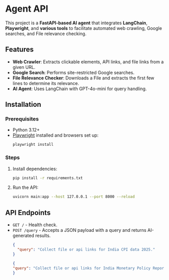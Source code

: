 # Agent API

This project is a **FastAPI-based AI agent** that integrates **LangChain**, **Playwright**, and **various tools** to facilitate automated web crawling, Google searches, and File relevance checking.

## Features
- **Web Crawler**: Extracts clickable elements, API links, and file links from a given URL.
- **Google Search**: Performs site-restricted Google searches.
- **File Relevance Checker**: Downloads a File and extracts the first few lines to determine its relevance.
- **AI Agent**: Uses LangChain with GPT-4o-mini for query handling.

## Installation
### Prerequisites
- Python 3.12+
- [Playwright](https://playwright.dev/python/docs/intro) installed and browsers set up:
  ```sh
  playwright install
  ```

### Steps
1. Install dependencies:
   ```sh
   pip install -r requirements.txt
   ```
2. Run the API:
   ```sh
   uvicorn main:app --host 127.0.0.1 --port 8000 --reload
   ```

## API Endpoints
- `GET /` - Health check.
- `POST /query` - Accepts a JSON payload with a query and returns AI-generated results.
  ```json
  {
    "query": "Collect file or api links for India CPI data 2025."
  }
  ```
    ```json
  {
    "query": "Collect file or api links for India Monetary Policy Report."
  }
  ```

